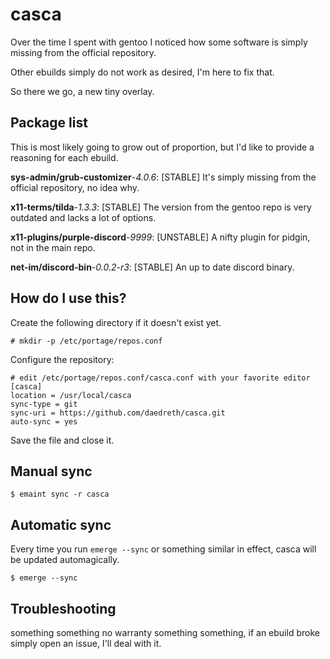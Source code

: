 # casca

Over the time I spent with gentoo I noticed how some software is simply missing from the official repository.

Other ebuilds simply do not work as desired, I'm here to fix that.

So there we go, a new tiny overlay.


## Package list

This is most likely going to grow out of proportion, but I'd like to provide a reasoning for each ebuild.

**sys-admin/grub-customizer**-*4.0.6*: [STABLE] It's simply missing from the official repository, no idea why.

**x11-terms/tilda**-*1.3.3*: [STABLE] The version from the gentoo repo is very outdated and lacks a lot of options.

**x11-plugins/purple-discord**-*9999*: [UNSTABLE] A nifty plugin for pidgin, not in the main repo.

**net-im/discord-bin**-*0.0.2-r3*: [STABLE] An up to date discord binary.


## How do I use this?  

Create the following directory if it doesn't exist yet.
    
    # mkdir -p /etc/portage/repos.conf

Configure the repository:  


    # edit /etc/portage/repos.conf/casca.conf with your favorite editor
    [casca]
    location = /usr/local/casca
    sync-type = git
    sync-uri = https://github.com/daedreth/casca.git
    auto-sync = yes  

Save the file and close it.

## Manual sync

    $ emaint sync -r casca

## Automatic sync

Every time you run `emerge --sync` or something similar in effect, casca will be updated automagically.

    $ emerge --sync

## Troubleshooting

something something no warranty something something, if an ebuild broke simply open an issue, I'll deal with it.


